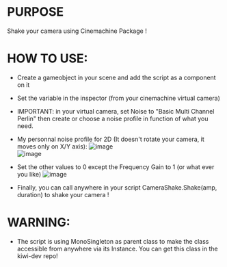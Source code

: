 # PURPOSE
Shake your camera using Cinemachine Package !

# HOW TO USE:
- Create a gameobject in your scene and add the script as a component on it
- Set the variable in the inspector (from your cinemachine virtual camera)
- IMPORTANT: in your virtual camera, set Noise to "Basic Multi Channel Perlin" then create or choose a noise profile in function of what you need. 
- My personnal noise profile for 2D (It doesn't rotate your camera, it moves only on X/Y axis):
![image](https://user-images.githubusercontent.com/42917206/131716870-d4d0b7ed-2a48-4cf5-9719-077f288b1633.png)<br>
![image](https://user-images.githubusercontent.com/42917206/131716896-ec70b0a4-2aed-4720-9d29-f3043c201a42.png)

- Set the other values to 0 except the Frequency Gain to 1 (or what ever you like)
![image](https://user-images.githubusercontent.com/42917206/131716737-a0de0b28-d7d9-4773-a8aa-0eb8316998c7.png)

- Finally, you can call anywhere in your script CameraShake.Shake(amp, duration) to shake your camera ! 

# WARNING:
- The script is using MonoSingleton as parent class to make the class accessible from anywhere via its Instance. You can get this class in the kiwi-dev repo!
